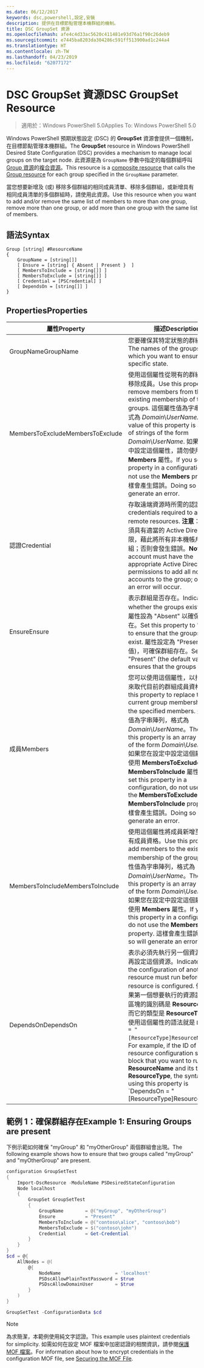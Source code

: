 ```yaml
---
ms.date: 06/12/2017
keywords: dsc,powershell,設定,安裝
description: 提供在目標節點管理本機群組的機制。
title: DSC GroupSet 資源
ms.openlocfilehash: afe4c4d33ac5620c411481e93d76a1f90c26deb9
ms.sourcegitcommit: e7445ba8203da304286c591ff513900ad1c244a4
ms.translationtype: HT
ms.contentlocale: zh-TW
ms.lasthandoff: 04/23/2019
ms.locfileid: "62077172"
---
```

# <a name="dsc-groupset-resource"></a><span data-ttu-id="32451-104">DSC GroupSet 資源</span><span class="sxs-lookup"><span data-stu-id="32451-104">DSC GroupSet Resource</span></span>

> <span data-ttu-id="32451-105">適用於：Windows PowerShell 5.0</span><span class="sxs-lookup"><span data-stu-id="32451-105">Applies To: Windows PowerShell 5.0</span></span>

<span data-ttu-id="32451-106">Windows PowerShell 預期狀態設定 (DSC) 的 **GroupSet** 資源會提供一個機制，在目標節點管理本機群組。</span><span class="sxs-lookup"><span data-stu-id="32451-106">The **GroupSet** resource in Windows PowerShell Desired State Configuration (DSC) provides a mechanism to manage local groups on the target node.</span></span> <span data-ttu-id="32451-107">此資源是為 `GroupName` 參數中指定的每個群組呼叫 [Group 資源](groupResource.md)的[複合資源](../../../resources/authoringResourceComposite.md)。</span><span class="sxs-lookup"><span data-stu-id="32451-107">This resource is a [composite resource](../../../resources/authoringResourceComposite.md) that calls the [Group resource](groupResource.md) for each group specified in the `GroupName` parameter.</span></span>

<span data-ttu-id="32451-108">當您想要新增及 (或) 移除多個群組的相同成員清單、移除多個群組，或新增具有相同成員清單的多個群組時，請使用此資源。</span><span class="sxs-lookup"><span data-stu-id="32451-108">Use this resource when you want to add and/or remove the same list of members to more than one group, remove more than one group, or add more than one group with the same list of members.</span></span>

## <a name="syntax"></a><span data-ttu-id="32451-109">語法</span><span class="sxs-lookup"><span data-stu-id="32451-109">Syntax</span></span>

```
Group [string] #ResourceName
{
    GroupName = [string[]]
    [ Ensure = [string] { Absent | Present }  ]
    [ MembersToInclude = [string[]] ]
    [ MembersToExclude = [string[]] ]
    [ Credential = [PSCredential] ]
    [ DependsOn = [string[]] ]
}
```

## <a name="properties"></a><span data-ttu-id="32451-110">Properties</span><span class="sxs-lookup"><span data-stu-id="32451-110">Properties</span></span>

|  <span data-ttu-id="32451-111">屬性</span><span class="sxs-lookup"><span data-stu-id="32451-111">Property</span></span>  |  <span data-ttu-id="32451-112">描述</span><span class="sxs-lookup"><span data-stu-id="32451-112">Description</span></span>   |
|---|---|
| <span data-ttu-id="32451-113">GroupName</span><span class="sxs-lookup"><span data-stu-id="32451-113">GroupName</span></span>| <span data-ttu-id="32451-114">您要確保其特定狀態的群組名稱。</span><span class="sxs-lookup"><span data-stu-id="32451-114">The names of the groups for which you want to ensure a specific state.</span></span>|
| <span data-ttu-id="32451-115">MembersToExclude</span><span class="sxs-lookup"><span data-stu-id="32451-115">MembersToExclude</span></span>| <span data-ttu-id="32451-116">使用這個屬性從現有的群組成員資格移除成員。</span><span class="sxs-lookup"><span data-stu-id="32451-116">Use this property to remove members from the existing membership of the groups.</span></span> <span data-ttu-id="32451-117">這個屬性值為字串陣列，格式為 *Domain*\\*UserName*。</span><span class="sxs-lookup"><span data-stu-id="32451-117">The value of this property is an array of strings of the form *Domain*\\*UserName*.</span></span> <span data-ttu-id="32451-118">如果您在設定中設定這個屬性，請勿使用 **Members** 屬性。</span><span class="sxs-lookup"><span data-stu-id="32451-118">If you set this property in a configuration, do not use the **Members** property.</span></span> <span data-ttu-id="32451-119">這樣會產生錯誤。</span><span class="sxs-lookup"><span data-stu-id="32451-119">Doing so will generate an error.</span></span>|
| <span data-ttu-id="32451-120">認證</span><span class="sxs-lookup"><span data-stu-id="32451-120">Credential</span></span>| <span data-ttu-id="32451-121">存取遠端資源時所需的認證。</span><span class="sxs-lookup"><span data-stu-id="32451-121">The credentials required to access remote resources.</span></span> <span data-ttu-id="32451-122">**注意**：此帳戶必須具有適當的 Active Directory 權限，藉此將所有非本機帳戶新增至群組；否則會發生錯誤。</span><span class="sxs-lookup"><span data-stu-id="32451-122">**Note**: This account must have the appropriate Active Directory permissions to add all non-local accounts to the group; otherwise, an error will occur.</span></span>
| <span data-ttu-id="32451-123">Ensure</span><span class="sxs-lookup"><span data-stu-id="32451-123">Ensure</span></span>| <span data-ttu-id="32451-124">表示群組是否存在。</span><span class="sxs-lookup"><span data-stu-id="32451-124">Indicates whether the groups exist.</span></span> <span data-ttu-id="32451-125">請將此屬性設為 "Absent" 以確保群組不存在。</span><span class="sxs-lookup"><span data-stu-id="32451-125">Set this property to "Absent" to ensure that the groups do not exist.</span></span> <span data-ttu-id="32451-126">屬性設定為 "Present" (預設值)，可確保群組存在。</span><span class="sxs-lookup"><span data-stu-id="32451-126">Setting it to "Present" (the default value) ensures that the groups exist.</span></span>|
| <span data-ttu-id="32451-127">成員</span><span class="sxs-lookup"><span data-stu-id="32451-127">Members</span></span>| <span data-ttu-id="32451-128">您可以使用這個屬性，以指定的成員來取代目前的群組成員資格。</span><span class="sxs-lookup"><span data-stu-id="32451-128">Use this property to replace the current group membership with the specified members.</span></span> <span data-ttu-id="32451-129">這個屬性值為字串陣列，格式為 *Domain*\\*UserName*。</span><span class="sxs-lookup"><span data-stu-id="32451-129">The value of this property is an array of strings of the form *Domain*\\*UserName*.</span></span> <span data-ttu-id="32451-130">如果您在設定中設定這個屬性，請勿使用 **MembersToExclude** 或 **MembersToInclude** 屬性。</span><span class="sxs-lookup"><span data-stu-id="32451-130">If you set this property in a configuration, do not use either the **MembersToExclude** or **MembersToInclude** property.</span></span> <span data-ttu-id="32451-131">這樣會產生錯誤。</span><span class="sxs-lookup"><span data-stu-id="32451-131">Doing so will generate an error.</span></span>|
| <span data-ttu-id="32451-132">MembersToInclude</span><span class="sxs-lookup"><span data-stu-id="32451-132">MembersToInclude</span></span>| <span data-ttu-id="32451-133">使用這個屬性將成員新增至群組的現有成員資格。</span><span class="sxs-lookup"><span data-stu-id="32451-133">Use this property to add members to the existing membership of the group.</span></span> <span data-ttu-id="32451-134">這個屬性值為字串陣列，格式為 *Domain*\\*UserName*。</span><span class="sxs-lookup"><span data-stu-id="32451-134">The value of this property is an array of strings of the form *Domain*\\*UserName*.</span></span> <span data-ttu-id="32451-135">如果您在設定中設定這個屬性，請勿使用 **Members** 屬性。</span><span class="sxs-lookup"><span data-stu-id="32451-135">If you set this property in a configuration, do not use the **Members** property.</span></span> <span data-ttu-id="32451-136">這樣會產生錯誤。</span><span class="sxs-lookup"><span data-stu-id="32451-136">Doing so will generate an error.</span></span>|
| <span data-ttu-id="32451-137">DependsOn</span><span class="sxs-lookup"><span data-stu-id="32451-137">DependsOn</span></span> | <span data-ttu-id="32451-138">表示必須先執行另一個資源的設定，再設定這個資源。</span><span class="sxs-lookup"><span data-stu-id="32451-138">Indicates that the configuration of another resource must run before this resource is configured.</span></span> <span data-ttu-id="32451-139">例如，如果第一個想要執行的資源設定指令碼區塊的識別碼是 __ResourceName__，而它的類型是 __ResourceType__，則使用這個屬性的語法就是 `DependsOn = "[ResourceType]ResourceName"`。</span><span class="sxs-lookup"><span data-stu-id="32451-139">For example, if the ID of the resource configuration script block that you want to run first is __ResourceName__ and its type is __ResourceType__, the syntax for using this property is \`DependsOn = "[ResourceType]ResourceName"\`\`.</span></span>|

## <a name="example-1-ensuring-groups-are-present"></a><span data-ttu-id="32451-140">範例 1：確保群組存在</span><span class="sxs-lookup"><span data-stu-id="32451-140">Example 1: Ensuring Groups are present</span></span>

<span data-ttu-id="32451-141">下例示範如何確保 "myGroup" 和 "myOtherGroup" 兩個群組會出現。</span><span class="sxs-lookup"><span data-stu-id="32451-141">The following example shows how to ensure that two groups called "myGroup" and "myOtherGroup" are present.</span></span>

```powershell
configuration GroupSetTest
{
    Import-DscResource -ModuleName PSDesiredStateConfiguration
    Node localhost
    {
        GroupSet GroupSetTest
        {
            GroupName        = @("myGroup", "myOtherGroup")
            Ensure           = "Present"
            MembersToInclude = @("contoso\alice", "contoso\bob")
            MembersToExclude = $("contoso\john")
            Credential       = Get-Credential
        }
    }
}
$cd = @{
    AllNodes = @(
        @{
            NodeName                    = 'localhost'
            PSDscAllowPlainTextPassword = $true
            PSDscAllowDomainUser        = $true
        }
    )
}

GroupSetTest -ConfigurationData $cd
```

> [!NOTE]
> <span data-ttu-id="32451-142">為求簡潔，本範例使用純文字認證。</span><span class="sxs-lookup"><span data-stu-id="32451-142">This example uses plaintext credentials for simplicity.</span></span> <span data-ttu-id="32451-143">如需如何在設定 MOF 檔案中加密認證的相關資訊，請參閱[保護 MOF 檔案](../../../pull-server/secureMOF.md)。</span><span class="sxs-lookup"><span data-stu-id="32451-143">For information about how to encrypt credentials in the configuration MOF file, see [Securing the MOF File](../../../pull-server/secureMOF.md).</span></span>
